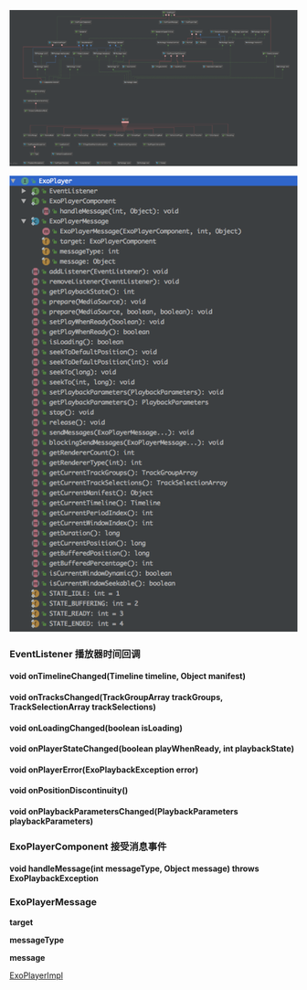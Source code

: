 ![ExoPlayer_UML](/images/ExoPlayer_UML.png?style=centerme)

![ExoPlayer_Class](/images/ExoPlayer.png)

### EventListener 播放器时间回调

#### void onTimelineChanged(Timeline timeline, Object manifest)

#### void onTracksChanged(TrackGroupArray trackGroups, TrackSelectionArray trackSelections)

#### void onLoadingChanged(boolean isLoading)

#### void onPlayerStateChanged(boolean playWhenReady, int playbackState)

#### void onPlayerError(ExoPlaybackException error)

#### void onPositionDiscontinuity()

#### void onPlaybackParametersChanged(PlaybackParameters playbackParameters)


### ExoPlayerComponent 接受消息事件

#### void handleMessage(int messageType, Object message) throws ExoPlaybackException


### ExoPlayerMessage

**target**

**messageType**

**message**

[ExoPlayerImpl](/ExoPlayerImpl.md/)
